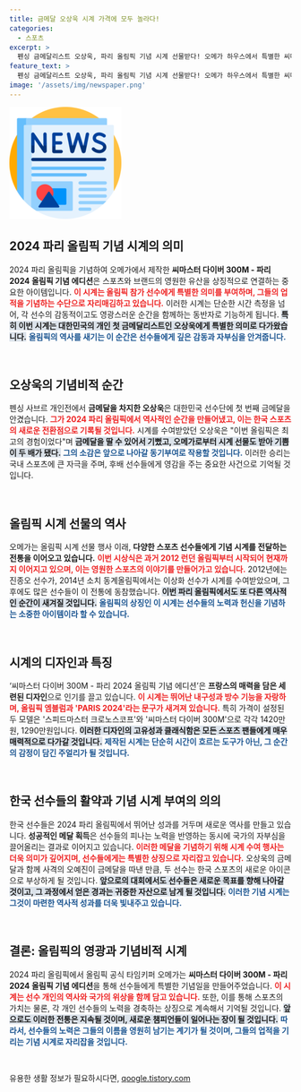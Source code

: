 ```yaml
---
title: 금메달 오상욱 시계 가격에 모두 놀라다!
categories:
  - 스포츠
excerpt: >
  펜싱 금메달리스트 오상욱, 파리 올림픽 기념 시계 선물받다! 오메가 하우스에서 특별한 씨마스터 다이버 300M를 증정받고 환한 미소를 보인 그의 열정적인 소감이 눈길을 끌고 있다.
feature_text: >
  펜싱 금메달리스트 오상욱, 파리 올림픽 기념 시계 선물받다! 오메가 하우스에서 특별한 씨마스터 다이버 300M를 증정받고 환한 미소를 보인 그의 열정적인 소감이 눈길을 끌고 있다.
image: '/assets/img/newspaper.png'
---
```


<p><img src="/assets/img/newspaper.png" alt="kimp 속보" /></p>

<h2 data-ke-size="size26">2024 파리 올림픽 기념 시계의 의미</h2>

<p data-ke-size="size16">2024 파리 올림픽을 기념하여 오메가에서 제작한 <b>씨마스터 다이버 300M - 파리 2024 올림픽 기념 에디션</b>은 스포츠와 브랜드의 영원한 유산을 상징적으로 연결하는 중요한 아이템입니다. <b><span style="color: #ee2323;">이 시계는 올림픽 참가 선수에게 특별한 의미를 부여하며, 그들의 업적을 기념하는 수단으로 자리매김하고 있습니다.</span></b> 이러한 시계는 단순한 시간 측정을 넘어, 각 선수의 감동적이고도 영광스러운 순간을 함께하는 동반자로 기능하게 됩니다. <b><span style="background-color: #21538527;">특히 이번 시계는 대한민국의 개인 첫 금메달리스트인 오상욱에게 특별한 의미로 다가왔습니다.</span></b> <b><span style="color: #1a5490;">올림픽의 역사를 새기는 이 순간은 선수들에게 깊은 감동과 자부심을 안겨줍니다.</span></b></p>

<p data-ke-size="size16">&nbsp;</p>

<h2 data-ke-size="size26">오상욱의 기념비적 순간</h2>

<p data-ke-size="size16">펜싱 사브르 개인전에서 <b>금메달을 차지한 오상욱</b>은 대한민국 선수단에 첫 번째 금메달을 안겼습니다. <b><span style="color: #ee2323;">그가 2024 파리 올림픽에서 역사적인 순간을 만들어냈고, 이는 한국 스포츠의 새로운 전환점으로 기록될 것입니다.</span></b> 시계를 수여받았던 오상욱은 "이번 올림픽은 최고의 경험이었다"며 <b><span style="background-color: #21538527;">금메달을 딸 수 있어서 기뻤고, 오메가로부터 시계 선물도 받아 기쁨이 두 배가 됐다.</span></b> <b><span style="color: #1a5490;">그의 소감은 앞으로 나아갈 동기부여로 작용할 것입니다.</span></b> 이러한 승리는 국내 스포츠에 큰 자극을 주며, 후배 선수들에게 영감을 주는 중요한 사건으로 기억될 것입니다.</p>

<p data-ke-size="size16">&nbsp;</p>

<h2 data-ke-size="size26">올림픽 시계 선물의 역사</h2>

<p data-ke-size="size16">오메가는 올림픽 시계 선물 행사 이래, <b>다양한 스포츠 선수들에게 기념 시계를 전달하는 전통을 이어오고 있습니다.</b> <b><span style="color: #ee2323;">이번 시상식은 과거 2012 런던 올림픽부터 시작되어 현재까지 이어지고 있으며, 이는 영원한 스포츠의 이야기를 만들어가고 있습니다.</span></b> 2012년에는 진종오 선수가, 2014년 소치 동계올림픽에서는 이상화 선수가 시계를 수여받았으며, 그 후에도 많은 선수들이 이 전통에 동참했습니다. <b><span style="background-color: #21538527;">이번 파리 올림픽에서도 또 다른 역사적인 순간이 새겨질 것입니다.</span></b> <b><span style="color: #1a5490;">올림픽의 상징인 이 시계는 선수들의 노력과 헌신을 기념하는 소중한 아이템이라 할 수 있습니다.</span></b></p>

<p data-ke-size="size16">&nbsp;</p>

<h2 data-ke-size="size26">시계의 디자인과 특징</h2>

<p data-ke-size="size16">‘씨마스터 다이버 300M - 파리 2024 올림픽 기념 에디션’은 <b>프랑스의 매력을 담은 세련된 디자인</b>으로 인기를 끌고 있습니다. <b><span style="color: #ee2323;">이 시계는 뛰어난 내구성과 방수 기능을 자랑하며, 올림픽 엠블럼과 'PARIS 2024'라는 문구가 새겨져 있습니다.</span></b> 특히 가격이 설정된 두 모델은 '스피드마스터 크로노스코프'와 '씨마스터 다이버 300M'으로 각각 1420만원, 1290만원입니다. <b><span style="background-color: #21538527;">이러한 디자인의 고유성과 클래식함은 모든 스포츠 팬들에게 매우 매력적으로 다가갈 것입니다.</span></b> <b><span style="color: #1a5490;">제작된 시계는 단순히 시간이 흐르는 도구가 아닌, 그 순간의 감정이 담긴 주얼리가 될 것입니다.</span></b></p>

<p data-ke-size="size16">&nbsp;</p>

<h2 data-ke-size="size26">한국 선수들의 활약과 기념 시계 부여의 의의</h2>

<p data-ke-size="size16">한국 선수들은 2024 파리 올림픽에서 뛰어난 성과를 거두며 새로운 역사를 만들고 있습니다. <b>성공적인 메달 획득</b>은 선수들의 피나는 노력을 반영하는 동시에 국가의 자부심을 끌어올리는 결과로 이어지고 있습니다. <b><span style="color: #ee2323;">이러한 메달을 기념하기 위해 시계 수여 행사는 더욱 의미가 깊어지며, 선수들에게는 특별한 상징으로 자리잡고 있습니다.</span></b> 오상욱의 금메달과 함께 사격의 오예진이 금메달을 따낸 만큼, 두 선수는 한국 스포츠의 새로운 아이콘으로 부상하게 될 것입니다. <b><span style="background-color: #21538527;">앞으로의 대회에서도 선수들은 새로운 목표를 향해 나아갈 것이고, 그 과정에서 얻은 경과는 귀중한 자산으로 남게 될 것입니다.</span></b> <b><span style="color: #1a5490;">이러한 기념 시계는 그것이 마련한 역사적 성과를 더욱 빛내주고 있습니다.</span></b></p>

<p data-ke-size="size16">&nbsp;</p>

<h2 data-ke-size="size26">결론: 올림픽의 영광과 기념비적 시계</h2>

<p data-ke-size="size16">2024 파리 올림픽에서 올림픽 공식 타임키퍼 오메가는 <b>씨마스터 다이버 300M - 파리 2024 올림픽 기념 에디션</b>을 통해 선수들에게 특별한 기념일을 만들어주었습니다. <b><span style="color: #ee2323;">이 시계는 선수 개인의 역사와 국가의 위상을 함께 담고 있습니다.</span></b> 또한, 이를 통해 스포츠의 가치는 물론, 각 개인 선수들의 노력을 경축하는 상징으로 계속해서 기억될 것입니다. <b><span style="background-color: #21538527;">앞으로도 이러한 전통은 지속될 것이며, 새로운 챔피언들이 일어나는 장이 될 것입니다.</span></b> <b><span style="color: #1a5490;">따라서, 선수들의 노력은 그들의 이름을 영원히 남기는 계기가 될 것이며, 그들의 업적을 기리는 기념 시계로 자리잡을 것입니다.</span></b></p>

<p data-ke-size="size16">&nbsp;</p>
유용한 생활 정보가 필요하시다면, <a href="https://qoogle.tistory.com" rel="dofollow">qoogle.tistory.com</a>


